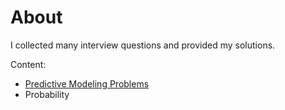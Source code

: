 # About

I collected many interview questions and provided my solutions.

Content:

* [Predictive Modeling Problems](https://weiqing1990.gitbook.io/data-scientist-interview-questions/)
* Probability 




